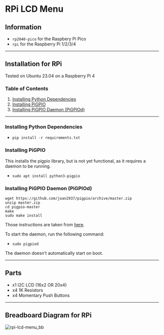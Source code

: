 # RPi LCD Menu
## Information
* `rp2040-pico` for the Raspbery Pi Pico 
* `rpi` for the Raspberry Pi 1/2/3/4

___
## Installation for RPi
Tested on Ubuntu 23.04 on a Raspberry Pi 4

### Table of Contents
1. [Installing Python Dependencies](#installing-python-dependencies)
2. [Installing PiGPIO](#installing-pigpio)
3. [Installing PiGPIO Daemon (PiGPIOd)](#installing-pigpio-daemon-pigpiod)

___

### Installing Python Dependencies
* `pip install -r requirements.txt`

### Installing PiGPIO
This installs the pigpio library, but is not yet functional, as it requires a daemon to be running.

* `sudo apt install python3-pigpio`

### Installing PiGPIO Daemon (PiGPIOd)
```shell
wget https://github.com/joan2937/pigpio/archive/master.zip
unzip master.zip
cd pigpio-master
make
sudo make install
```

Those instructions are taken from [here](https://abyz.me.uk/rpi/pigpio/download.html).

To start the daemon, run the following command:

* `sudo pigpiod`

The daemon doesn't automatically start on boot.

___
## Parts
* x1 I2C LCD (16x2 OR 20x4)
* x4 1K Resistors
* x4 Momentary Push Buttons

___
## Breadboard Diagram for RPi
![rpi-lcd-menu_bb](https://github.com/syn-chromatic/rpi-lcd-menu/assets/68112904/6937a6d6-2d49-41e1-a1cf-360e7b928617)


